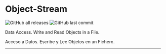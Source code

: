 # Object-Stream

![GitHub all releases](https://img.shields.io/github/downloads/dfleper/Object-Stream/total?logo=github&logoColor=white&style=flat)
![GitHub last commit](https://img.shields.io/github/last-commit/dfleper/Object-Stream?color=blue&label=%C3%BAltimo%20commit&logo=github&logoColor=white)

 Data Access. Write and Read Objects in a File. 

 Acceso a Datos. Escribe y Lee Objetos en un Fichero.
 
 -----
